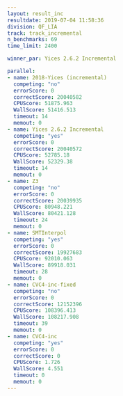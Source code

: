 ```yaml
---
layout: result_inc
resultdate: 2019-07-04 11:58:36
division: QF_LIA
track: track_incremental
n_benchmarks: 69
time_limit: 2400

winner_par: Yices 2.6.2 Incremental

parallel:
- name: 2018-Yices (incremental)
  competing: "no"
  errorScore: 0
  correctScore: 20040582
  CPUScore: 51875.963
  WallScore: 51416.513
  timeout: 14
  memout: 0
- name: Yices 2.6.2 Incremental
  competing: "yes"
  errorScore: 0
  correctScore: 20040572
  CPUScore: 52785.18
  WallScore: 52329.38
  timeout: 14
  memout: 0
- name: Z3
  competing: "no"
  errorScore: 0
  correctScore: 20039935
  CPUScore: 80948.221
  WallScore: 80421.128
  timeout: 24
  memout: 0
- name: SMTInterpol
  competing: "yes"
  errorScore: 0
  correctScore: 19927683
  CPUScore: 92010.063
  WallScore: 89918.031
  timeout: 28
  memout: 0
- name: CVC4-inc-fixed
  competing: "no"
  errorScore: 0
  correctScore: 12152396
  CPUScore: 108396.413
  WallScore: 108217.908
  timeout: 39
  memout: 0
- name: CVC4-inc
  competing: "yes"
  errorScore: 0
  correctScore: 0
  CPUScore: 1.726
  WallScore: 4.551
  timeout: 0
  memout: 0
---
```

